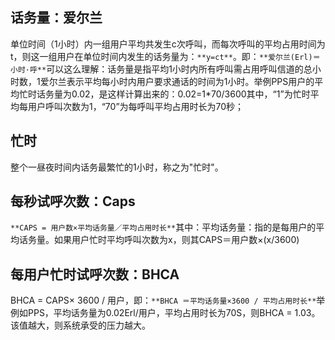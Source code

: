 
## 话务量：爱尔兰
单位时间（1小时）内一组用户平均共发生c次呼叫，而每次呼叫的平均占用时间为t，则这一组用户在单位时间内发生的话务量为：`**y=ct**`。即：`**爱尔兰(Erl)＝小时·呼**`可以这么理解：话务量是指平均1小时内所有呼叫需占用呼叫信道的总小时数，1爱尔兰表示平均每小时内用户要求通话的时间为1小时。举例PPS用户的平均忙时话务量为0.02，是这样计算出来的：0.02=1*70/3600其中，“1”为忙时平均每用户呼叫次数为1，“70”为每呼叫平均占用时长为70秒；

## 忙时
整个一昼夜时间内话务最繁忙的1小时，称之为"忙时"。

## 每秒试呼次数：Caps
`**CAPS = 用户数×平均话务量／平均占用时长**`​其中：平均话务量：指的是每用户的平均话务量。如果用户忙时平均呼叫次数为x，则其CAPS＝用户数×(x/3600)

## 每用户忙时试呼次数：BHCA
BHCA = CAPS× 3600 / 用户，即：`**BHCA ＝平均话务量×3600 / 平均占用时长**`举例如PPS，平均话务量为0.02Erl/用户，平均占用时长为70S，则BHCA = 1.03。该值越大，则系统承受的压力越大。
